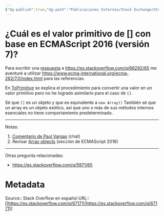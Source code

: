 ```yaml
---
{"dg-publish":true,"dg-path":"Publicaciones Externas/Stack Exchange/Stack Overflow en español/es.stackoverflow.com-67171.md","permalink":"/publicaciones-externas/stack-exchange/stack-overflow-en-espanol/es-stackoverflow-com-67171/","title":"¿Cuál es el valor primitivo de [] con base en ECMAScript 2016 (versión 7)?","hide":true,"noteIcon":"\"0\"","created":"2024-04-03T12:49:10.679-06:00","updated":"2024-04-05T16:43:50.491-06:00"}
---
```


# ¿Cuál es el valor primitivo de [] con base en ECMAScript 2016 (versión 7)?

Para escribir una [respuesta][1] a https://es.stackoverflow.com/q/66292/65 me aventuré a utilizar https://www.ecma-international.org/ecma-262/7.0/index.html para las referencias.

En [ToPrimitive][2] se explica el procedimiento para convertir una valor en un valor primitivo pero no he logrado asimilarlo para el caso de `[]`.

Sé que `[]` es un objeto y que es equivalente a `new Array()`
También sé que un array es un objeto exótico, así que uno o más de sus métodos internos esenciales no tiene comportamiento predeterminado.

<hr>

Notas:
 
1. [Comentario de Paul Vargas][3] (chat)
2. Revisar [Array objects][4] (sección de ECMAScript 2016)

<hr>
Otras pregunta relacionadas:

- https://es.stackoverflow.com/q/5971/65

  [1]: https://es.stackoverflow.com/a/67153/65
  [2]: https://www.ecma-international.org/ecma-262/7.0/index.html#sec-toprimitive
  [3]: http://chat.stackexchange.com/transcript/message/37144593#37144593
  [4]: https://www.ecma-international.org/ecma-262/7.0/index.html#sec-array-objects

# Metadata
Source:: Stack Overflow en español
URL:: [[https://es.stackoverflow.com/q/67171\|https://es.stackoverflow.com/q/67171]]

